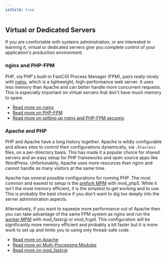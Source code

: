 ```yaml
---
isChild: true
---
```


## Virtual or Dedicated Servers

If you are comfortable with systems administration, or are interested in learning it, virtual or dedicated servers give you complete control of your application's production environment.

### nginx and PHP-FPM

PHP, via PHP's built-in FastCGI Process Manager (FPM), pairs really nicely with [nginx](http://nginx.org), which is a lightweight, high-performance web server. It uses less memory than Apache and can better handle more concurrent requests. This is especially important on virtual servers that don't have much memory to spare.

* [Read more on nginx](http://nginx.org)
* [Read more on PHP-FPM](http://php.net/manual/en/install.fpm.php)
* [Read more on setting up nginx and PHP-FPM securely](https://nealpoole.com/blog/2011/04/setting-up-php-fastcgi-and-nginx-dont-trust-the-tutorials-check-your-configuration/)

### Apache and PHP

PHP and Apache have a long history together. Apache is wildly configurable and allows sites to control their configurations dynamically, via `.htaccess` files, on a per-directory basis. This has made it a popular choice for shared servers and an easy setup for PHP frameworks and open source apps like WordPress. Unfortunately, Apache uses more resources than nginx and cannot handle as many visitors at the same time.

Apache has several possible configurations for running PHP. The most common and easiest to setup is the [prefork MPM](http://httpd.apache.org/docs/2.0/mod/prefork.html) with mod_php5. While it isn't the most memory efficient, it is the simplest to get working and to use. This is probably the best choice if you don't want to dig too deeply into the server administration aspects.

Alternatively, if you want to squeeze more performance out of Apache then you can take advantage of the same FPM system as nginx and run the [worker MPM](http://httpd.apache.org/docs/2.0/mod/worker.html) with mod_fastcgi or mod_fcgid. This configuration will be significantly more memory efficient and probably a bit faster but it is more work to set up and limits you to using only thread-safe code.

* [Read more on Apache](http://httpd.apache.org/)
* [Read more on Multi-Processing Modules](http://httpd.apache.org/docs/2.0/mpm.html)
* [Read more on mod_fastcgi](http://www.fastcgi.com/mod_fastcgi/docs/mod_fastcgi.html)
